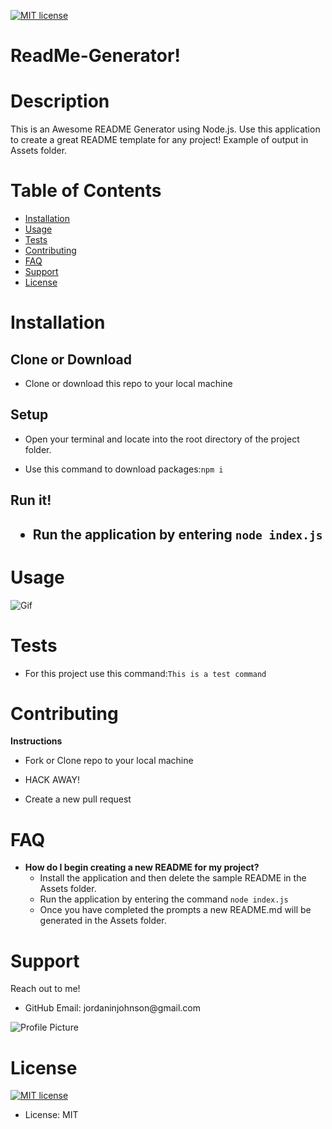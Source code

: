 <p><a href="https://lbesson.mit-license.org/"><img src="https://img.shields.io/badge/License-MIT-blue.svg" alt="MIT license"></a></p>

<h1>ReadMe-Generator!</h1>

<h1>Description</h1>

This is an Awesome README Generator using Node.js. Use this application to create a great README template for any project!
Example of output in Assets folder.
<h1>Table of Contents</h1>

<ul>
<li><a href="#installation">Installation</a></li>
<li><a href="#usage">Usage</a></li>
<li><a href="#tests">Tests</a></li>
<li><a href="#contributing">Contributing</a></li>
<li><a href="#faq">FAQ</a></li>
<li><a href="#support">Support</a></li>
<li><a href="#license">License</a></li>
</ul>

<h1>Installation</h1>

<h2>Clone or Download</h2>
<ul>
<li>Clone or download this repo to your local machine</li>
</ul>
<h2>Setup</h2>
<ul>
<li>Open your terminal and locate into the root directory of the project folder.</li>
</ul>

<ul>
<li>Use this command to download packages:<code>npm i</code>
</li>
</ul>

<h2>Run it!<h2>
<ul>
<li>Run the application by entering <code>node index.js</code></li>
</ul>
<h1>Usage</h1>

![Gif](http://g.recordit.co/62neacOYWI.gif)
<h1>Tests</h1>

<ul>
<li>For this project use this command:<code>This is a test command</code></li>
</ul>
<h1>Contributing</h1>

<p><strong>Instructions</strong></p>
<ul>
<li>
<p>Fork or Clone repo to your local machine</p>
</li>
<li>
<p>HACK AWAY!</p>
</li>
<li>
<p>Create a new pull request</p>
</li>
</ul>

<h1>FAQ</h1>

<ul>
<li><strong>How do I begin creating a new README for my project?</strong>
<ul>
<li>Install the application and then delete the sample README in the Assets folder. </li>
  <li>Run the application by entering the command <code>node index.js</code> </li>
  <li>Once you have completed the prompts a new README.md will be generated in the Assets folder.
</ul>
</ul>

<h1>Support</h1>

Reach out to me! 
<ul>
<li>GitHub Email: jordaninjohnson@gmail.com</li>
</ul>

<p><img src="https://avatars1.githubusercontent.com/u/59855054?v=4&amp;s=200" alt="Profile Picture"></p>

<h1>License</h1>

<p><a href="https://lbesson.mit-license.org/"><img src="https://img.shields.io/badge/License-MIT-blue.svg" alt="MIT license"></a></p>

<ul>
<li>License: MIT</li>
</ul>
